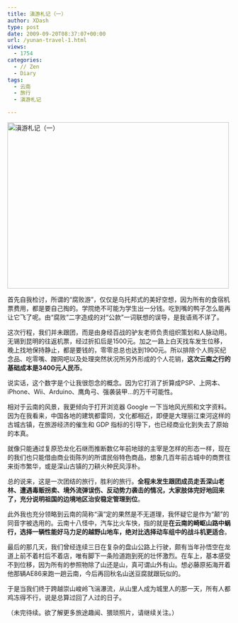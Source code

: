 ```yaml
---
title: 滇游札记（一）
author: XDash
type: post
date: 2009-09-20T08:37:07+00:00
url: /yunan-travel-1.html
views:
  - 1754
categories:
  - // Zen
  - Diary
tags:
  - 云南
  - 旅行
  - 滇游札记

---
```

<img loading="lazy" decoding="async" class="alignnone size-full wp-image-1654" title="滇游札记（一）" src="http://www.fanbing.net/wp-content/uploads/2009/09/dscn0942.jpg" alt="滇游札记（一）" width="500" height="375" srcset="http://xdash.one/wp-content/uploads/2009/09/dscn0942.jpg 500w, http://xdash.one/wp-content/uploads/2009/09/dscn0942-300x225.jpg 300w" sizes="(max-width: 500px) 100vw, 500px" />

首先自我检讨，所谓的“腐败游”，仅仅是乌托邦式的美好空想，因为所有的食宿机票费用，都是要自己掏的。学院绝不可能为学生出一分钱。吃到嘴的鸭子怎么能再让它飞了呢。由“腐败”二字造成的对“公款”一词联想的误导，是我语焉不详了。

这次行程，我们并未跟团，而是由身经百战的驴友老师负责组织策划和人脉动用。无锡到昆明的往返机票，经过折扣后是1500元。加之一路上白天找车发生位移，晚上找地保持静止，都是要钱的，零零总总也达到1900元。所以排除个人购买纪念品、吃零嘴、蹭网吧以及处理突然状况所另外形成的个人花销，**这次云南之行的基础成本是3400元人民币**。

说实话，这个数字是个让我很怨念的概念。因为它打消了折算成PSP、上网本、iPhone、Wii、Arduino、鹰角弓、强袭装甲&#8230;的万千可能性。

<!--more-->

相对于云南的风景，我更倾向于打开浏览器 Google 一下当地风光照和文字资料。因为在我看来，中国各地的建筑都雷同，文化都相近，即便是大理丽江束河这样的古城古镇，在旅游经济的催生和 GDP 指标的引导下，也已经商业化到失去了原始的本真。

就像只能通过复原恐龙化石继而推断数亿年前地球的主宰是怎样的形态一样，现在的我们也只能借由商业街陈列的所谓民俗特色商品，想象几百年前古城中的商贾往来街市繁华，或是深山古镇的刀耕火种民风淳朴。

总的说来，这是一次团结的旅行，胜利的旅行。**全程未发生跟团成员走丢深山老林、遭遇毒贩拐卖、境外流弹误伤、反动势力袭击的情况，大家肢体完好地回来了，充分说明祖国的边境地区治安稳定管理到位**。

此外我也充分领略到云南的简称“滇”定的果然是不无道理，我怀疑它是作为“颠”的同音字被选用的。云南十八怪中，汽车比火车快，指的就是**在云南的崎岖山路中蜗行，选择一辆性能好马力足的越野山地车，绝对比选择动车组中的战斗机更适合**。

最后的那几天，我们曾经连续三日在复杂的盘山公路上行驶，颇有当年孙悟空在龙道上前不着村后不着店，唯有脚下一条险道跑到死的壮怀激烈。在车上，基本感受不到位移，因为所有的参照物除了山还是山，真可谓山外有山。想必藤原拓海开着他那辆AE86来跑一趟云南，今后再回秋名山送豆腐就跟玩似的。

于是当我们终于跨越崇山峻岭飞湍瀑流，从山里人成为城里人的那一天，所有人都鸡冻得不行，说是总算过回了人过的日子。

（未完待续。欲了解更多旅途趣闻、猥琐照片，请继续关注。）